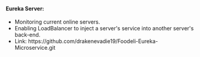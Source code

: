<h4>Eureka Server: </h4>
<ul>
    <li>Monitoring current online servers. </li>
    <li>Enabling LoadBalancer to inject a server's service into another server's back-end. </li>
    <li>Link: https://github.com/drakenevadie19/Foodeli-Eureka-Microservice.git </li>
</ul>
